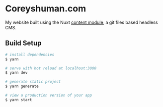 # Coreyshuman.com

My website built using the Nuxt [content module](https://content.nuxtjs.org/), a git files based headless CMS.

## Build Setup

```bash
# install dependencies
$ yarn

# serve with hot reload at localhost:3000
$ yarn dev

# generate static project
$ yarn generate

# view a production version of your app
$ yarn start
```
